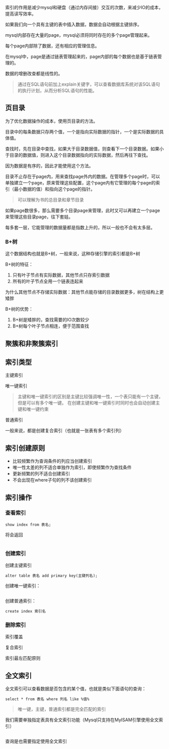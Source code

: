 索引的作用是减少mysql和硬盘（通过内存间接）交互的次数，来减少IO的成本，提高读写效率。

如果我们向一个具有主键的表中插入数据，数据会自动根据主键排序。

mysql内部存在大量的page，mysql必须将同时存在的多个page管理起来。

每个page内部除了数据，还有相应的管理信息。

在mysql中，page是通过链表管理起来的，page内部的每个数据也是基于链表管理的。

数据的增删改查都是线性的。

>通过在SQL语句前加上explain关键字，可以查看数据库系统对该SQL语句的执行计划，从而分析SQL语句的性能。

## 页目录
为了优化数据操作的成本，使用页目录的方法。

目录中的每条数据只存两个值，一个是指向实际数据的指针，一个是实际数据的具体值。

查找时，先在目录中查找，如果大于目录数据值，则查看下一个目录数据。如果小于目录的数据值，则进入这个目录数据指向的实际数据，然后再往下查找。

因为数据是有序的，因此才能使用这个方法。

目录不止存在于page内，用来查找page外内的数据。在管理多个page时，可以单独建立一个page，原来管理这些配置，这个page内有它管理的每个page的索引（最小数据的值）和指向这个page的指针。

> 可以理解为书的总目录和章节目录

如果page数很多，那么需要多个目录page来管理，此时又可以再建立一个page来管理这些目录page，往下套娃。

每多套一层，它能管理的数据量都是指数上升的，所以一般也不会有太多层。

### B+树
这个数据结构也就是B+树，一般来说，这种存储引擎的索引都是B+树

 B+树的特征：
1. 只有叶子节点有实际数据，其他节点只存索引数据
2. 所有的叶子节点全用一个链表连起来

为什么其他节点不存储实际数据：其他节点能存储的目录数据更多，树在结构上更矮胖

B+树的优势：
1. B+树是矮胖的，查找需要的IO次数较少
2. B+树每个叶子节点相连，便于范围查找

## 聚簇和非聚簇索引

## 索引类型
 主键索引

 唯一键索引


> 主键和唯一键索引的区别是主键比较强调唯一性，一个表只能有一个主键，但是可以有多个唯一键。
>  在创建主键和唯一键索引时同时也会自动创建主键和唯一键约束

 普通索引
 


一般来说，都是创建复合索引（也就是一张表有多个索引列）

## 索引创建原则

- 比较频繁作为查询条件的列应当创建索引
- 唯一性太差的列不适合单独作为索引，即使频繁作为查找条件
- 更新频繁的列不适合创建索引
- 不会出现在where子句的列不该创建索引
## 索引操作

### 查看索引

```mysql
show index from 表名;
```
将会返回
```shell

```
### 创建索引
创建主键索引
```mysql
alter table 表名 add primary key(主键列名);
```
创建唯一键索引：
```mysql

```
创建普通索引：
```mysql
create index 索引名 
```
### 删除索引


索引覆盖

复合索引

索引最左匹配原则

## 全文索引

全文索引可以查看数据是否包含的某个值，也就是类似下面语句的查询：
```mysql
select * from 表名 where 列名 like %值%
```
> 唯一键，主键，普通索引都是完全匹配的索引


我们需要单独指定表具有全文索引功能（Mysql只支持在MyISAM引擎使用全文索引）
```mysql

```
查询是也需要指定使用全文索引
```mysql

```